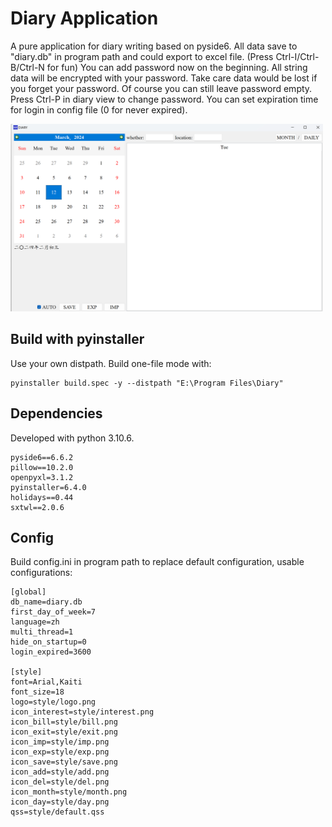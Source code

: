 # **Diary Application**
A pure application for diary writing based on pyside6.
All data save to "diary.db" in program path and could export to excel file.
(Press Ctrl-I/Ctrl-B/Ctrl-N for fun)
You can add password now on the beginning. All string data will be encrypted with your password. Take care data would be lost if you forget your password. Of course you can still leave password empty. Press Ctrl-P in diary view to change password. You can set expiration time for login in config file (0 for never expired).

<img src="diary.png" width="500" height="300">

## **Build with pyinstaller**
Use your own distpath.
Build one-file mode with:
```
pyinstaller build.spec -y --distpath "E:\Program Files\Diary"
```

## **Dependencies**
Developed with python 3.10.6.
```
pyside6==6.6.2
pillow==10.2.0
openpyxl=3.1.2
pyinstaller=6.4.0
holidays==0.44
sxtwl==2.0.6
```

## **Config**
Build config.ini in program path to replace default configuration, usable configurations:
```
[global]
db_name=diary.db
first_day_of_week=7
language=zh
multi_thread=1
hide_on_startup=0
login_expired=3600

[style]
font=Arial,Kaiti
font_size=18
logo=style/logo.png
icon_interest=style/interest.png
icon_bill=style/bill.png
icon_exit=style/exit.png
icon_imp=style/imp.png
icon_exp=style/exp.png
icon_save=style/save.png
icon_add=style/add.png
icon_del=style/del.png
icon_month=style/month.png
icon_day=style/day.png
qss=style/default.qss
```